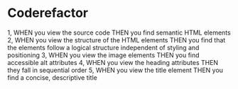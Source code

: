 # Coderefactor
1, WHEN you view the source code
   THEN you find semantic HTML elements
2, WHEN you view the structure of the HTML elements
   THEN you find that the elements follow a logical structure independent of styling and positioning
3, WHEN you view the image elements
   THEN you find accessible alt attributes
4, WHEN you view the heading attributes
   THEN they fall in sequential order
5, WHEN you view the title element
   THEN you find a concise, descriptive title